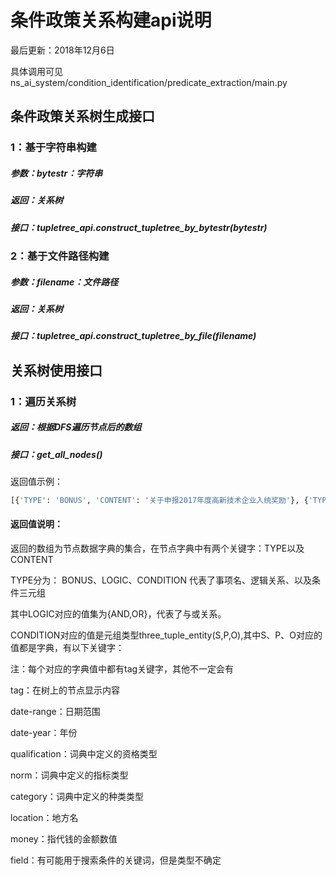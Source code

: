 # 条件政策关系构建api说明

最后更新：2018年12月6日

具体调用可见 ns_ai_system/condition_identification/predicate_extraction/main.py


## 条件政策关系树生成接口

### 1：基于字符串构建

##### 参数：bytestr：字符串
##### 返回：关系树
##### 接口：tupletree_api.construct_tupletree_by_bytestr(bytestr)

### 2：基于文件路径构建

##### 参数：filename：文件路径
##### 返回：关系树
##### 接口：tupletree_api.construct_tupletree_by_file(filename)

## 关系树使用接口
### 1：遍历关系树
##### 返回：根据DFS遍历节点后的数组
##### 接口：get_all_nodes()
返回值示例：

```python
[{'TYPE': 'BONUS', 'CONTENT': '关于申报2017年度高新技术企业入统奖励'}, {'TYPE': 'LOGIC', 'CONTENT': 'AND'}, {'TYPE': 'CONDITION', 'CONTENT': three_tuple_entity(S={'tag': '税务征管关系及统计关系', 'field': '税务征管关系及统计关系'}, P={'tag': '在内'}, O={'tag': '广州市南沙区范围', 'location': '广州市南沙区'})}, {'TYPE': 'CONDITION', 'CONTENT': three_tuple_entity(S={'tag': ''}, P={'tag': '具有'}, O={'tag': '独立法人资格', 'qualification': '法人资格'})}, {'TYPE': 'CONDITION', 'CONTENT': three_tuple_entity(S={'tag': ''}, P={'tag': '实行'}, O={'tag': '独立核算', 'field': '核算'})}, {'TYPE': 'CONDITION', 'CONTENT': three_tuple_entity(S={'tag': '工商注册地址'}, P={'tag': '变更至'}, O={'tag': '南沙区', 'location': '南沙区'})}, {'TYPE': 'CONDITION', 'CONTENT': three_tuple_entity(S={'tag': ''}, P={'tag': '迁入', 'date-range': '2017年1月1日至2017年12月31日'}, O={'tag': '南沙区', 'location': '南沙区'})}, {'TYPE': 'CONDITION', 'CONTENT': three_tuple_entity(S={'tag': ''}, P={'tag': '具有'}, O={'tag': '高新技术企业资质', 'qualification': '高新技术企业资质'})}, {'TYPE': 'CONDITION', 'CONTENT': three_tuple_entity(S={'tag': '申报单位'}, P={'tag': '纳入', 'date-YEAR': '2017'}, O={'tag': '南沙区规模以上企业统计'})}]
```

#### 返回值说明：
返回的数组为节点数据字典的集合，在节点字典中有两个关键字：TYPE以及CONTENT

TYPE分为： BONUS、LOGIC、CONDITION 代表了事项名、逻辑关系、以及条件三元组 

其中LOGIC对应的值集为{AND,OR}，代表了与或关系。

CONDITION对应的值是元组类型three_tuple_entity(S,P,O),其中S、P、O对应的值都是字典，有以下关键字：

注：每个对应的字典值中都有tag关键字，其他不一定会有

tag：在树上的节点显示内容

date-range：日期范围

date-year：年份

qualification：词典中定义的资格类型

norm：词典中定义的指标类型

category：词典中定义的种类类型

location：地方名

money：指代钱的金额数值

field：有可能用于搜索条件的关键词，但是类型不确定